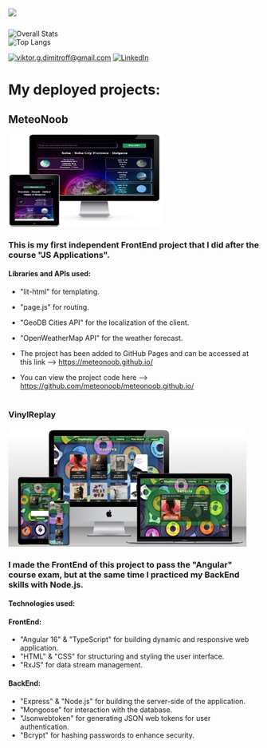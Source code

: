 

<h1>
  <a href="https://git.io/typing-svg">
    <img src="https://readme-typing-svg.herokuapp.com?font=monospace+Code&size=40&pause=700&color=5fc397&width=445&height=63&lines=Hi+There!;I'm+Viktor+Dimitrov">
  </a>
</h1>

![Overall Stats](https://github-readme-stats.vercel.app/api?username=viktor-dimitrov&count_private=true&show_icons=false&hide=contribs&theme=vue)  
![Top Langs](https://github-readme-stats.vercel.app/api/top-langs/?username=viktor-dimitrov&layout=compact&theme=vue)

 <a href="mailto:viktor.g.dimitroff@gmail.com">![viktor.g.dimitroff@gmail.com](https://img.shields.io/badge/Gmail-D14836?style=for-the-badge&logo=gmail&logoColor=white)</a>  <a href="https://www.linkedin.com/in/viktor-g-dimitrov/">![LinkedIn](https://img.shields.io/badge/LinkedIn-0077B5?style=for-the-badge&logo=linkedin&logoColor=white)</a>  

 # My deployed projects:

 ## MeteoNoob

 ![meteonoob](https://github.com/viktor-dimitrov/viktor-dimitrov/blob/main/images/meteonoob_1.jpg?raw=true)

### This is my first independent FrontEnd project that I did after the course "JS Applications".
#### Libraries and APIs used:
- "lit-html" for templating.
- "page.js" for routing.
- "GeoDB Cities API" for the localization of the client.
- "OpenWeatherMap API" for the weather forecast.

- The project has been added to GitHub Pages and can be accessed at this link -->  https://meteonoob.github.io/
- You can view the project code here -->  https://github.com/meteonoob/meteonoob.github.io/
#

### VinylReplay

![vinylreplay](https://github.com/viktor-dimitrov/viktor-dimitrov/blob/main/images/vinylreplay_1.jpg?raw=true)

### I made the FrontEnd of this project to pass the "Angular" course exam, but at the same time I practiced my BackEnd skills with Node.js.
#### Technologies used:

#### FrontEnd:
  - "Angular 16" & "TypeScript"  for building dynamic and responsive web application.
  - "HTML" & "CSS"  for structuring and styling the user interface.
  - "RxJS" for data stream management.

#### BackEnd:
  - "Express" & "Node.js" for building the server-side of the application.
  - "Mongoose" for interaction with the database.
  - "Jsonwebtoken" for generating JSON web tokens for user authentication.
  - "Bcrypt" for hashing passwords to enhance security.






 




















